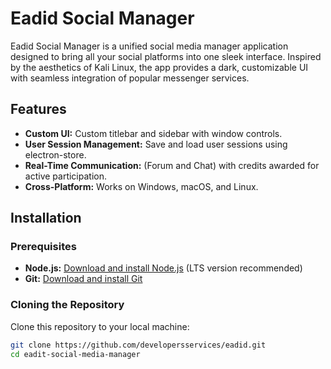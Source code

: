 # Eadid Social Manager

Eadid Social Manager is a unified social media manager application designed to bring all your social platforms into one sleek interface. Inspired by the aesthetics of Kali Linux, the app provides a dark, customizable UI with seamless integration of popular messenger services.

## Features

- **Custom UI:** Custom titlebar and sidebar with window controls.
- **User Session Management:** Save and load user sessions using electron-store.
- **Real-Time Communication:** (Forum and Chat) with credits awarded for active participation.
- **Cross-Platform:** Works on Windows, macOS, and Linux.

## Installation

### Prerequisites

- **Node.js:** [Download and install Node.js](https://nodejs.org/) (LTS version recommended)
- **Git:** [Download and install Git](https://git-scm.com/)

### Cloning the Repository

Clone this repository to your local machine:

```bash
git clone https://github.com/developersservices/eadid.git
cd eadit-social-media-manager

